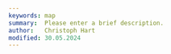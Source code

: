 ```yaml
---
keywords: map
summary:  Please enter a brief description.
author:   Christoph Hart
modified: 30.05.2024
---
```

